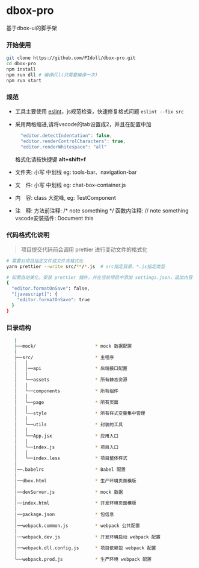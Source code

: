 # dbox-pro

基于dbox-ui的脚手架

### 开始使用

```bash
git clone https://github.com/PIdoll/dbox-pro.git
cd dbox-pro
npm install
npm run dll # 编译dll(只需要编译一次)
npm run start
```

### 规范

* 工具主要使用 [eslint](https://eslint.org/)，js规范检查，快速修复格式问题
  `eslint --fix src`
* 采用两格缩进,请将vscode的tab设置成2，并且在配置中加
  
  ```js
    "editor.detectIndentation": false,
    "editor.renderControlCharacters": true,
    "editor.renderWhitespace": "all"
  ```

  格式化请按快捷键 **alt+shift+f**

* 文件夹: 小写 中划线 eg: tools-bar、navigation-bar

* 文　件: 小写 中划线 eg: chat-box-container.js

* 内　容: class 大驼峰, eg: TestComponent

* 注　释:
	方法前注释: /* note something */
	函数内注释: // note something
	vscode安装插件: Document this

### 代码格式化说明

> 项目提交代码前会调用 prettier 进行变动文件的格式化

```bash
# 需要对项目指定文件或文件夹格式化
yarn prettier --write src/**/*.js  # src指定目录，*.js指定类型
```

```bash
# 如需自动美化，安装 prettier 插件，并在当前项目中添加 settings.json，追加内容
{
  "editor.formatOnSave": false,
  "[javascript]": {
    "editor.formatOnSave": true
  }
}
```

### 目录结构

```bash
   |
   ├──mock/                      * mock 数据配置
   |
   ├──src/                       * 主程序
   │   │
   │   │──api                    * 后端接口配置
   │   │
   │   └──assets                 * 所有静态资源
   │   │
   │   └──components             * 所有组件
   │   │
   │   └──page                   * 所有页面
   │   │
   │   └──style                  * 所有样式变量集中管理
   │   │
   │   └──utils                  * 封装的工具
   │   │
   │   └──App.jsx                * 应用入口
   │   │
   │   └──index.js               * 项目入口
   │   │
   │   └──index.less             * 项目整体样式
   │
   │──.babelrc                   * Babel 配置
   │
   │──dbox.html                  * 生产环境页面模版
   │
   │──devServer.js               * mock 数据
   │
   │──index.html                 * 开发环境页面模版
   │
   │──package.json               * 包信息
   │
   │──webpack.common.js          * webpack 公共配置
   │
   │──webpack.dev.js             * 开发环境启动 webpack 配置
   │
   │──webpack.dll.config.js      * 项目依赖包 webpack 配置
   │
   └──webpack.prod.js            * 生产环境 webpack 配置
```

















